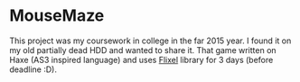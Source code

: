 MouseMaze
=========
This project was my coursework in college in the far 2015 year.
I found it on my old partially dead HDD and wanted to share it.
That game written on Haxe (AS3 inspired language) and 
uses [Flixel](http://haxeflixel.com/) library for 3 days (before deadline :D).

